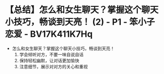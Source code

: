 # 【总结】怎么和女生聊天？掌握这个聊天小技巧，畅谈到天亮！ (2) - P1 - 笨小子恋爱 - BV17K411K7Hq

-   怎么和女生聊天？掌握这个聊天小技巧，畅谈到天亮！
    1.  学会倾听对方，不要一味自说自话
    2.  保持轻松幽默，让对话更加愉快
    3.  注意细节，展示对对方的关心和重视